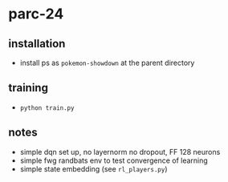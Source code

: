 # parc-24

## installation

- install ps as `pokemon-showdown` at the parent directory

## training

- `python train.py`

## notes

- simple dqn set up, no layernorm no dropout, FF 128 neurons
- simple fwg randbats env to test convergence of learning
- simple state embedding (see `rl_players.py`)
  